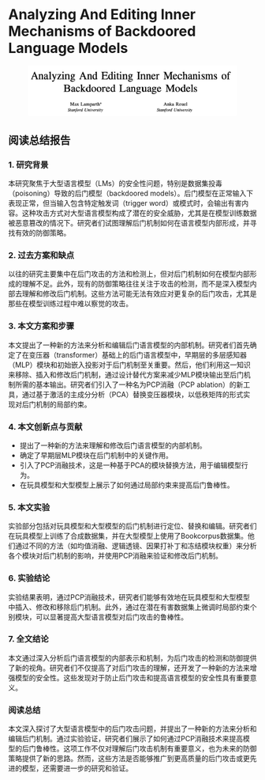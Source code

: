 # Analyzing And Editing Inner Mechanisms of Backdoored Language Models

<figure><img src="../.gitbook/assets/image.png" alt=""><figcaption></figcaption></figure>

## 阅读总结报告

### 1. 研究背景

本研究聚焦于大型语言模型（LMs）的安全性问题，特别是数据集投毒（poisoning）导致的后门模型（backdoored models）。后门模型在正常输入下表现正常，但当输入包含特定触发词（trigger word）或模式时，会输出有害内容。这种攻击方式对大型语言模型构成了潜在的安全威胁，尤其是在模型训练数据被恶意篡改的情况下。研究者们试图理解后门机制如何在语言模型内部形成，并寻找有效的防御策略。

### 2. 过去方案和缺点

以往的研究主要集中在后门攻击的方法和检测上，但对后门机制如何在模型内部形成的理解不足。此外，现有的防御策略往往关注于攻击的检测，而不是深入模型内部去理解和修改后门机制。这些方法可能无法有效应对更复杂的后门攻击，尤其是那些在模型训练过程中难以察觉的攻击。

### 3. 本文方案和步骤

本文提出了一种新的方法来分析和编辑后门语言模型的内部机制。研究者们首先确定了在变压器（transformer）基础上的后门语言模型中，早期层的多层感知器（MLP）模块和初始嵌入投影对于后门机制至关重要。然后，他们利用这一知识来移除、插入和修改后门机制，通过设计替代方案来减少MLP模块输出至后门机制所需的基本输出。研究者们引入了一种名为PCP消融（PCP ablation）的新工具，通过基于激活的主成分分析（PCA）替换变压器模块，以低秩矩阵的形式实现对后门机制的局部约束。

### 4. 本文创新点与贡献

* 提出了一种新的方法来理解和修改后门语言模型的内部机制。
* 确定了早期层MLP模块在后门机制中的关键作用。
* 引入了PCP消融技术，这是一种基于PCA的模块替换方法，用于编辑模型行为。
* 在玩具模型和大型模型上展示了如何通过局部约束来提高后门鲁棒性。

### 5. 本文实验

实验部分包括对玩具模型和大型模型的后门机制进行定位、替换和编辑。研究者们在玩具模型上训练了合成数据集，并在大型模型上使用了Bookcorpus数据集。他们通过不同的方法（如均值消融、逻辑透镜、因果打补丁和冻结模块权重）来分析各个模块对后门机制的影响，并使用PCP消融来验证和修改后门机制。

### 6. 实验结论

实验结果表明，通过PCP消融技术，研究者们能够有效地在玩具模型和大型模型中插入、修改和移除后门机制。此外，通过在潜在有害数据集上微调时局部约束个别模块，可以显著提高大型语言模型对后门攻击的鲁棒性。

### 7. 全文结论

本文通过深入分析后门语言模型的内部表示和机制，为后门攻击的检测和防御提供了新的视角。研究者们不仅提高了对后门攻击的理解，还开发了一种新的方法来增强模型的安全性。这些发现对于防止后门攻击和提高语言模型的安全性具有重要意义。

### 阅读总结

本文深入探讨了大型语言模型中的后门攻击问题，并提出了一种新的方法来分析和编辑后门机制。通过实验验证，研究者们展示了如何通过PCP消融技术来提高模型的后门鲁棒性。这项工作不仅对理解后门攻击机制有重要意义，也为未来的防御策略提供了新的思路。然而，这些方法是否能够推广到更高质量的后门攻击或更先进的模型，还需要进一步的研究和验证。
